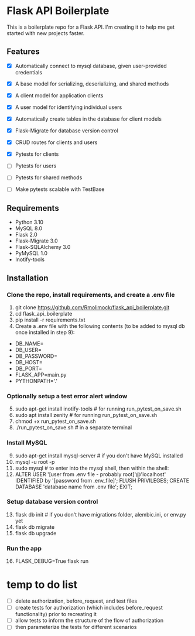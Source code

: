 # Flask API Boilerplate
This is a boilerplate repo for a Flask API. I'm creating it to help me get started with new projects faster.

## Features
- [X] Automatically connect to mysql database, given user-provided credentials
- [X] A base model for serializing, deserializing, and shared methods
- [X] A client model for application clients
- [X] A user model for identifying individual users
- [X] Automatically create tables in the database for client models
- [X] Flask-Migrate for database version control
- [X] CRUD routes for clients and users
- [X] Pytests for clients
- [ ] Pytests for users
- [ ] Pytests for shared methods
- [ ] Make pytests scalable with TestBase


## Requirements
- Python 3.10
- MySQL 8.0
- Flask 2.0
- Flask-Migrate 3.0
- Flask-SQLAlchemy 3.0
- PyMySQL 1.0
- Inotify-tools

## Installation
### Clone the repo, install requirements, and create a .env file
1. git clone https://github.com/Rmolimock/flask_api_boilerplate.git
2. cd flask_api_boilerplate
3. pip install -r requirements.txt
4. Create a .env file with the following contents (to be added to mysql db once installed in step 9):
- DB_NAME=
- DB_USER=
- DB_PASSWORD=
- DB_HOST=
- DB_PORT=
- FLASK_APP=main.py
- PYTHONPATH='.'
### Optionally setup a test error alert window
5. sudo apt-get install inotify-tools # for running run_pytest_on_save.sh
6. sudo apt install zenity # for running run_pytest_on_save.sh
7. chmod +x run_pytest_on_save.sh
8. ./run_pytest_on_save.sh # in a separate terminal

### Install MySQL
9. sudo apt-get install mysql-server # if you don't have MySQL installed
10. mysql -u root -p 
11. sudo mysql # to enter into the mysql shell, then within the shell:
12. ALTER USER '[user from .env file - probably root]'@'localhost' IDENTIFIED by '[password from .env_file]';
FLUSH PRIVILEGES;
CREATE DATABASE 'database name from .env file';
EXIT;
### Setup database version control
13. flask db init # if you don't have migrations folder, alembic.ini, or env.py yet
14. flask db migrate
15. flask db upgrade
### Run the app
16. FLASK_DEBUG=True flask run





# temp to do list
- [ ] delete authorization, before_request, and test files
- [ ] create tests for authorization (which includes before_request functionality) prior to recreating it
- [ ] allow tests to inform the structure of the flow of authorization
- [ ] then parameterize the tests for different scenarios

